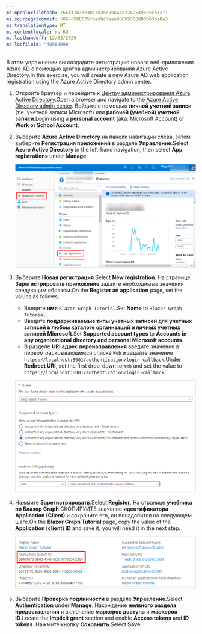 ```yaml
---
ms.openlocfilehash: 766f41b3d838130a5e0b64ba22425496eecb1c71
ms.sourcegitcommit: 5067c508675fbedbc7eead0869308d00b63be8e3
ms.translationtype: MT
ms.contentlocale: ru-RU
ms.lasthandoff: 12/03/2020
ms.locfileid: "49584690"
---
```

<!-- markdownlint-disable MD002 MD041 -->

<span data-ttu-id="f85d7-101">В этом упражнении вы создадите регистрацию нового веб-приложения Azure AD с помощью центра администрирования Azure Active Directory.</span><span class="sxs-lookup"><span data-stu-id="f85d7-101">In this exercise, you will create a new Azure AD web application registration using the Azure Active Directory admin center.</span></span>

1. <span data-ttu-id="f85d7-102">Откройте браузер и перейдите к [Центру администрирования Azure Active Directory](https://aad.portal.azure.com).</span><span class="sxs-lookup"><span data-stu-id="f85d7-102">Open a browser and navigate to the [Azure Active Directory admin center](https://aad.portal.azure.com).</span></span> <span data-ttu-id="f85d7-103">Войдите с помощью **личной учетной записи** (т.е. учетной записи Microsoft) или **рабочей (учебной) учетной записи**.</span><span class="sxs-lookup"><span data-stu-id="f85d7-103">Login using a **personal account** (aka: Microsoft Account) or **Work or School Account**.</span></span>

1. <span data-ttu-id="f85d7-104">Выберите **Azure Active Directory** на панели навигации слева, затем выберите **Регистрация приложений** в разделе **Управление**.</span><span class="sxs-lookup"><span data-stu-id="f85d7-104">Select **Azure Active Directory** in the left-hand navigation, then select **App registrations** under **Manage**.</span></span>

    ![<span data-ttu-id="f85d7-105">Снимок экрана с регистрациями приложений</span><span class="sxs-lookup"><span data-stu-id="f85d7-105">A screenshot of the App registrations</span></span> ](./images/aad-portal-app-registrations.png)

1. <span data-ttu-id="f85d7-106">Выберите **Новая регистрация**.</span><span class="sxs-lookup"><span data-stu-id="f85d7-106">Select **New registration**.</span></span> <span data-ttu-id="f85d7-107">На странице **Зарегистрировать приложение** задайте необходимые значения следующим образом.</span><span class="sxs-lookup"><span data-stu-id="f85d7-107">On the **Register an application** page, set the values as follows.</span></span>

    - <span data-ttu-id="f85d7-108">Введите **имя** `Blazor Graph Tutorial`.</span><span class="sxs-lookup"><span data-stu-id="f85d7-108">Set **Name** to `Blazor Graph Tutorial`.</span></span>
    - <span data-ttu-id="f85d7-109">Введите **поддерживаемые типы учетных записей** для **учетных записей в любом каталоге организаций и личных учетных записей Microsoft**.</span><span class="sxs-lookup"><span data-stu-id="f85d7-109">Set **Supported account types** to **Accounts in any organizational directory and personal Microsoft accounts**.</span></span>
    - <span data-ttu-id="f85d7-110">В разделе **URI адрес перенаправления** введите значение в первом раскрывающемся списке `Web` и задайте значение `https://localhost:5001/authentication/login-callback`.</span><span class="sxs-lookup"><span data-stu-id="f85d7-110">Under **Redirect URI**, set the first drop-down to `Web` and set the value to `https://localhost:5001/authentication/login-callback`.</span></span>

    ![Снимок страницы "регистрация приложения"](./images/aad-register-an-app.png)

1. <span data-ttu-id="f85d7-112">Нажмите **Зарегистрировать**.</span><span class="sxs-lookup"><span data-stu-id="f85d7-112">Select **Register**.</span></span> <span data-ttu-id="f85d7-113">На странице **учебника по Блазор Graph** СКОПИРУЙТЕ значение **идентификатора Application (Client)** и сохраните его, он понадобится на следующем шаге.</span><span class="sxs-lookup"><span data-stu-id="f85d7-113">On the **Blazor Graph Tutorial** page, copy the value of the **Application (client) ID** and save it, you will need it in the next step.</span></span>

    ![Снимок экрана с ИДЕНТИФИКАТОРом приложения для новой регистрации приложения](./images/aad-application-id.png)

1. <span data-ttu-id="f85d7-115">Выберите **Проверка подлинности** в разделе **Управление**.</span><span class="sxs-lookup"><span data-stu-id="f85d7-115">Select **Authentication** under **Manage**.</span></span> <span data-ttu-id="f85d7-116">Нахождение **неявного раздела предоставления** и включение **маркеров доступа** и **маркеров ID**.</span><span class="sxs-lookup"><span data-stu-id="f85d7-116">Locate the **Implicit grant** section and enable **Access tokens** and **ID tokens**.</span></span> <span data-ttu-id="f85d7-117">Нажмите кнопку **Сохранить**.</span><span class="sxs-lookup"><span data-stu-id="f85d7-117">Select **Save**.</span></span>
